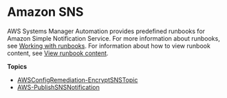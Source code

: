 # Amazon SNS<a name="automation-ref-sns"></a>

AWS Systems Manager Automation provides predefined runbooks for Amazon Simple Notification Service\. For more information about runbooks, see [Working with runbooks](automation-documents.md)\. For information about how to view runbook content, see [View runbook content](automation-documents-reference.md#view-automation-json)\.

**Topics**
+ [AWSConfigRemediation\-EncryptSNSTopic](automation-aws-encrypt-sns-topic.md)
+ [AWS\-PublishSNSNotification](automation-aws-publishsnsnotification.md)